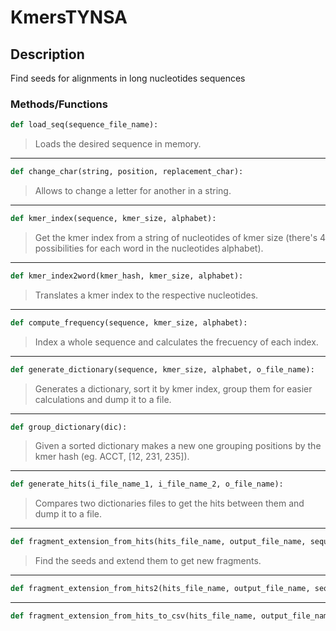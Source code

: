 # KmersTYNSA
## Description
Find seeds for alignments in long nucleotides sequences
### Methods/Functions
```python
def load_seq(sequence_file_name):
```
> Loads the desired sequence in memory.
---
```python
def change_char(string, position, replacement_char):
```
> Allows to change a letter for another in a string.
---

```python
def kmer_index(sequence, kmer_size, alphabet):
```
> Get the kmer index from a string of nucleotides of kmer size (there's 4 possibilities for each word in the nucleotides alphabet).
---
```python
def kmer_index2word(kmer_hash, kmer_size, alphabet):
```
> Translates a kmer index to the respective nucleotides.
---
```python
def compute_frequency(sequence, kmer_size, alphabet):
```
> Index a whole sequence and calculates the frecuency of each index.
---
```python
def generate_dictionary(sequence, kmer_size, alphabet, o_file_name):
```
> Generates a dictionary, sort it by kmer index, group them for easier calculations and dump it to a file.
---
```python
def group_dictionary(dic):
```
> Given a sorted dictionary makes a new one grouping positions by the kmer hash (eg. ACCT, [12, 231, 235]).
---
```python
def generate_hits(i_file_name_1, i_file_name_2, o_file_name):
```
> Compares two dictionaries files to get the hits between them and dump it to a file.
---
```python
def fragment_extension_from_hits(hits_file_name, output_file_name, sequence_1, sequence_2, kmer_size):
```
> Find the seeds and extend them to get new fragments.
---
```python
def fragment_extension_from_hits2(hits_file_name, output_file_name, sequence_1, sequence_2, kmer_size):
```
> 
---
```python
def fragment_extension_from_hits_to_csv(hits_file_name, output_file_name, sequence_1, sequence_2, kmer_size):
```
> 

